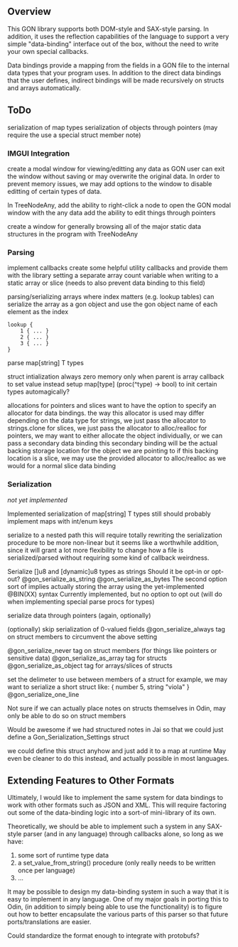 

## Overview

This GON library supports both DOM-style and SAX-style parsing.
In addition, it uses the reflection capabilities of the language to support a very simple "data-binding" interface out of the box, without the need to write your own special callbacks. 

Data bindings provide a mapping from the fields in a GON file to the internal data types that your program uses. 
In addition to the direct data bindings that the user defines, indirect bindings will be made recursively on structs and arrays automatically.


## ToDo

serialization of map types
serialization of objects through pointers (may require the use a special struct member note)

### IMGUI Integration

create a modal window for viewing/editting any data as GON
user can exit the window without saving or may overwrite the original data.
In order to prevent memory issues, we may add options to the window to disable editting of certain types of data.

In TreeNodeAny, 
    add the ability to right-click a node to open the GON modal window with the any data
    add the ability to edit things through pointers

create a window for generally browsing all of the major static data structures in the program with TreeNodeAny


### Parsing

implement callbacks
    create some helpful utility callbacks and provide them with the library
        setting a separate array count variable when writing to a static array or slice (needs to also prevent data binding to this field)
        
parsing/serializing arrays where index matters (e.g. lookup tables)
    can serialize the array as a gon object and use the gon object name of each element as the index
```
lookup {
    1 { ... }
    2 { ... }
    3 { ... }
}
```

parse map[string] T types


struct intialization
    always zero memory
        only when parent is array
    callback to set value instead
        setup map[type] (proc(^type) -> bool) to init certain types automagically?

allocations for pointers and slices
    want to have the option to specify an allocator for data bindings.
    the way this allocator is used may differ depending on the data type
    for strings, we just pass the allocator to strings.clone
    for slices, we just pass the allocator to alloc/realloc
    for pointers, we may want to either allocate the object individually, or we can pass a secondary data binding
        this secondary binding will be the actual backing storage location for the object we are pointing to
        if this backing location is a slice, we may use the provided allocator to alloc/realloc as we would for a normal slice data binding


### Serialization

*not yet implemented*

Implemented serialization of map[string] T types
  still should probably implement maps with int/enum keys

serialize to a nested path
    this will require totally rewriting the serialization procedure to be more non-linear
    but it seems like a worthwhile addition, since it will grant a lot more flexibility to change how a file is serialized/parsed without requiring some kind of callback weirdness.

Serialize []u8 and [dynamic]u8 types as strings 
    Should it be opt-in or opt-out?
        @gon_serialize_as_string
        @gon_serialize_as_bytes
    The second option sort of implies actually storing the array using the yet-implemented @BIN(XX) syntax
    Currently implemented, but no option to opt out (will do when implementing special parse procs for types)


serialize data through pointers (again, optionally)

(optionally) skip serialization of 0-valued fields
    @gon_serialize_always tag on struct members to circumvent the above setting

@gon_serialize_never tag on struct members (for things like pointers or sensitive data)
@gon_serialize_as_array tag for structs
@gon_serialize_as_object tag for arrays/slices of structs


set the delimeter to use between members of a struct
    for example, we may want to serialize a short struct like:
        { number 5, string "viola" }
    @gon_serialize_one_line

Not sure if we can actually place notes on structs themselves in Odin, may only be able to do so on struct members

Would be awesome if we had structured notes in Jai so that we could just define a Gon_Serialization_Settings struct 

we could define this struct anyhow and just add it to a map at runtime
May even be cleaner to do this instead, and actually possible in most languages.




## Extending Features to Other Formats

Ultimately, I would like to implement the same system for data bindings to work with other formats such as JSON and XML. This will require factoring out some of the data-binding logic into a sort-of mini-library of its own.

Theoretically, we should be able to implement such a system in any SAX-style parser (and in any language) through callbacks alone, so long as we have:
1. some sort of runtime type data
2. a set_value_from_string() procedure (only really needs to be written once per language)
3. ...

It may be possible to design my data-binding system in such a way that it is easy to implement in any language. One of my major goals in porting this to Odin, (in addition to simply being able to use the functionality) is to figure out how to better encapsulate the various parts of this parser so that future ports/translations are easier. 

Could standardize the format enough to integrate with protobufs?









